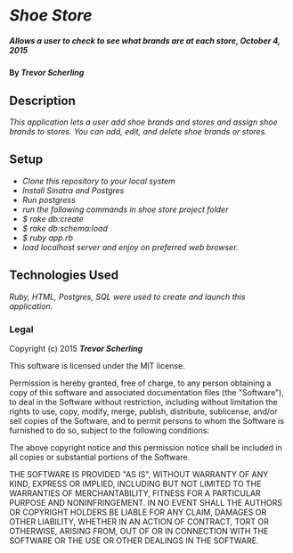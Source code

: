 # _Shoe Store_

##### _Allows a user to check to see what brands are at each store, October 4, 2015_

#### By _**Trevor Scherling**_

## Description

_This application lets a user add shoe brands and stores and assign shoe brands to stores. You can add, edit, and delete shoe brands or stores._

## Setup

* _Clone this repository to your local system_
* _Install Sinatra and Postgres_
* _Run postgress_
* _run the following commands in shoe store project folder_
* _$ rake db:create_
* _$ rake db:schema:load_
* _$ ruby app.rb_
* _load localhost server and enjoy on preferred web browser._

## Technologies Used

_Ruby, HTML, Postgres, SQL were used to create and launch this application._

### Legal

Copyright (c) 2015 **_Trevor Scherling_**

This software is licensed under the MIT license.

Permission is hereby granted, free of charge, to any person obtaining a copy
of this software and associated documentation files (the "Software"), to deal
in the Software without restriction, including without limitation the rights
to use, copy, modify, merge, publish, distribute, sublicense, and/or sell
copies of the Software, and to permit persons to whom the Software is
furnished to do so, subject to the following conditions:

The above copyright notice and this permission notice shall be included in
all copies or substantial portions of the Software.

THE SOFTWARE IS PROVIDED "AS IS", WITHOUT WARRANTY OF ANY KIND, EXPRESS OR
IMPLIED, INCLUDING BUT NOT LIMITED TO THE WARRANTIES OF MERCHANTABILITY,
FITNESS FOR A PARTICULAR PURPOSE AND NONINFRINGEMENT. IN NO EVENT SHALL THE
AUTHORS OR COPYRIGHT HOLDERS BE LIABLE FOR ANY CLAIM, DAMAGES OR OTHER
LIABILITY, WHETHER IN AN ACTION OF CONTRACT, TORT OR OTHERWISE, ARISING FROM,
OUT OF OR IN CONNECTION WITH THE SOFTWARE OR THE USE OR OTHER DEALINGS IN
THE SOFTWARE.
